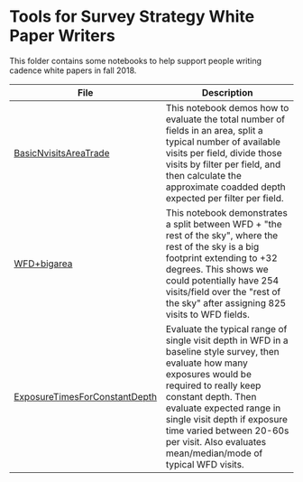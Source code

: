 # Tools for Survey Strategy White Paper Writers

This folder contains some notebooks to help support people writing cadence white papers in fall 2018. 

| File | Description |
|------|-------------|
| [BasicNvisitsAreaTrade](BasicNvisitsAreaTrade.ipynb) | This notebook demos how to evaluate the total number of fields in an area, split a typical number of available visits per field, divide those visits by filter per field, and then calculate the approximate coadded depth expected per filter per field. |
| [WFD+bigarea](WFD+bigarea.ipynb) | This notebook demonstrates a split between WFD + "the rest of the sky", where the rest of the sky is a big footprint extending to +32 degrees. This shows we could potentially have 254 visits/field over the "rest of the sky" after assigning 825 visits to WFD fields. |
| [ExposureTimesForConstantDepth](ExposureTimesForConstantDepth.ipynb) | Evaluate the typical range of single visit depth in WFD in a baseline style survey, then evaluate how many exposures would be required to really keep constant depth. Then evaluate expected range in single visit depth if exposure time varied between 20-60s per visit. Also evaluates mean/median/mode of typical WFD visits. |
